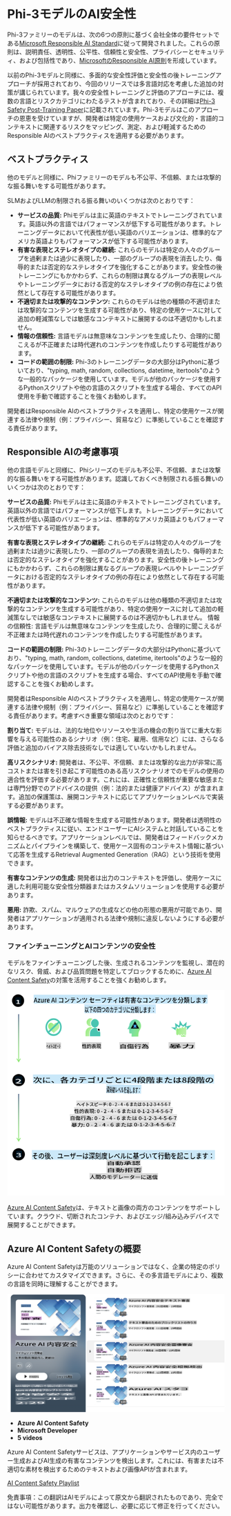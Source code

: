 # Phi-3モデルのAI安全性
Phi-3ファミリーのモデルは、次の6つの原則に基づく会社全体の要件セットである[Microsoft Responsible AI Standard](https://query.prod.cms.rt.microsoft.com/cms/api/am/binary/RE5cmFl?culture=en-us&country=us)に従って開発されました。これらの原則は、説明責任、透明性、公平性、信頼性と安全性、プライバシーとセキュリティ、および包括性であり、[MicrosoftのResponsible AI原則](https://www.microsoft.com/ai/responsible-ai)を形成しています。

以前のPhi-3モデルと同様に、多面的な安全性評価と安全性の後トレーニングアプローチが採用されており、今回のリリースでは多言語対応を考慮した追加の対策が講じられています。我々の安全性トレーニングと評価のアプローチには、複数の言語とリスクカテゴリにわたるテストが含まれており、その詳細は[Phi-3 Safety Post-Training Paper](https://arxiv.org/abs/2407.13833)に記載されています。Phi-3モデルはこのアプローチの恩恵を受けていますが、開発者は特定の使用ケースおよび文化的・言語的コンテキストに関連するリスクをマッピング、測定、および軽減するためのResponsible AIのベストプラクティスを適用する必要があります。

## ベストプラクティス

他のモデルと同様に、Phiファミリーのモデルも不公平、不信頼、または攻撃的な振る舞いをする可能性があります。

SLMおよびLLMの制限される振る舞いのいくつかは次のとおりです：

- **サービスの品質:** Phiモデルは主に英語のテキストでトレーニングされています。英語以外の言語ではパフォーマンスが低下する可能性があります。トレーニングデータにおいて代表性が低い英語のバリエーションは、標準的なアメリカ英語よりもパフォーマンスが低下する可能性があります。
- **有害な表現とステレオタイプの継続:** これらのモデルは特定の人々のグループを過剰または過少に表現したり、一部のグループの表現を消去したり、侮辱的または否定的なステレオタイプを強化することがあります。安全性の後トレーニングにもかかわらず、これらの制限は異なるグループの表現レベルやトレーニングデータにおける否定的なステレオタイプの例の存在により依然として存在する可能性があります。
- **不適切または攻撃的なコンテンツ:** これらのモデルは他の種類の不適切または攻撃的なコンテンツを生成する可能性があり、特定の使用ケースに対して追加の軽減策なしでは敏感なコンテキストに展開するのは不適切かもしれません。
- **情報の信頼性:** 言語モデルは無意味なコンテンツを生成したり、合理的に聞こえるが不正確または時代遅れのコンテンツを作成したりする可能性があります。
- **コードの範囲の制限:** Phi-3のトレーニングデータの大部分はPythonに基づいており、"typing, math, random, collections, datetime, itertools"のような一般的なパッケージを使用しています。モデルが他のパッケージを使用するPythonスクリプトや他の言語のスクリプトを生成する場合、すべてのAPI使用を手動で確認することを強くお勧めします。

開発者はResponsible AIのベストプラクティスを適用し、特定の使用ケースが関連する法律や規制（例：プライバシー、貿易など）に準拠していることを確認する責任があります。

## Responsible AIの考慮事項

他の言語モデルと同様に、Phiシリーズのモデルも不公平、不信頼、または攻撃的な振る舞いをする可能性があります。認識しておくべき制限される振る舞いのいくつかは次のとおりです：

**サービスの品質:** Phiモデルは主に英語のテキストでトレーニングされています。英語以外の言語ではパフォーマンスが低下します。トレーニングデータにおいて代表性が低い英語のバリエーションは、標準的なアメリカ英語よりもパフォーマンスが低下する可能性があります。

**有害な表現とステレオタイプの継続:** これらのモデルは特定の人々のグループを過剰または過少に表現したり、一部のグループの表現を消去したり、侮辱的または否定的なステレオタイプを強化することがあります。安全性の後トレーニングにもかかわらず、これらの制限は異なるグループの表現レベルやトレーニングデータにおける否定的なステレオタイプの例の存在により依然として存在する可能性があります。

**不適切または攻撃的なコンテンツ:** これらのモデルは他の種類の不適切または攻撃的なコンテンツを生成する可能性があり、特定の使用ケースに対して追加の軽減策なしでは敏感なコンテキストに展開するのは不適切かもしれません。
情報の信頼性: 言語モデルは無意味なコンテンツを生成したり、合理的に聞こえるが不正確または時代遅れのコンテンツを作成したりする可能性があります。

**コードの範囲の制限:** Phi-3のトレーニングデータの大部分はPythonに基づいており、"typing, math, random, collections, datetime, itertools"のような一般的なパッケージを使用しています。モデルが他のパッケージを使用するPythonスクリプトや他の言語のスクリプトを生成する場合、すべてのAPI使用を手動で確認することを強くお勧めします。

開発者はResponsible AIのベストプラクティスを適用し、特定の使用ケースが関連する法律や規制（例：プライバシー、貿易など）に準拠していることを確認する責任があります。考慮すべき重要な領域は次のとおりです：

**割り当て:** モデルは、法的な地位やリソースや生活の機会の割り当てに重大な影響を与える可能性のあるシナリオ（例：住宅、雇用、信用など）には、さらなる評価と追加のバイアス除去技術なしでは適していないかもしれません。

**高リスクシナリオ:** 開発者は、不公平、不信頼、または攻撃的な出力が非常に高コストまたは害を引き起こす可能性のある高リスクシナリオでのモデルの使用の適合性を評価する必要があります。これには、正確性と信頼性が重要な敏感または専門分野でのアドバイスの提供（例：法的または健康アドバイス）が含まれます。追加の保護策は、展開コンテキストに応じてアプリケーションレベルで実装する必要があります。

**誤情報:** モデルは不正確な情報を生成する可能性があります。開発者は透明性のベストプラクティスに従い、エンドユーザーにAIシステムと対話していることを知らせるべきです。アプリケーションレベルでは、開発者はフィードバックメカニズムとパイプラインを構築して、使用ケース固有のコンテキスト情報に基づいて応答を生成するRetrieval Augmented Generation（RAG）という技術を使用できます。

**有害なコンテンツの生成:** 開発者は出力のコンテキストを評価し、使用ケースに適した利用可能な安全性分類器またはカスタムソリューションを使用する必要があります。

**悪用:** 詐欺、スパム、マルウェアの生成などの他の形態の悪用が可能であり、開発者はアプリケーションが適用される法律や規制に違反しないようにする必要があります。

### ファインチューニングとAIコンテンツの安全性

モデルをファインチューニングした後、生成されるコンテンツを監視し、潜在的なリスク、脅威、および品質問題を特定してブロックするために、[Azure AI Content Safety](https://learn.microsoft.com/azure/ai-services/content-safety/overview)の対策を活用することを強くお勧めします。

![Phi3AISafety](../../../../translated_images/phi3aisafety.dc76a5bdb07ffc178e8e6d6be94d55a847ad1477d379bc28055823c777e3b06f.ja.png)

[Azure AI Content Safety](https://learn.microsoft.com/azure/ai-services/content-safety/overview)は、テキストと画像の両方のコンテンツをサポートしています。クラウド、切断されたコンテナ、およびエッジ/組み込みデバイスで展開することができます。

## Azure AI Content Safetyの概要

Azure AI Content Safetyは万能のソリューションではなく、企業の特定のポリシーに合わせてカスタマイズできます。さらに、その多言語モデルにより、複数の言語を同時に理解することができます。

![AIContentSafety](../../../../translated_images/AIcontentsafety.2319fe2f8154f2594e16643d4a4696100b7bb74af96b7a82b8f3327618d81122.ja.png)

- **Azure AI Content Safety**
- **Microsoft Developer**
- **5 videos**

Azure AI Content Safetyサービスは、アプリケーションやサービス内のユーザー生成およびAI生成の有害なコンテンツを検出します。これには、有害または不適切な素材を検出するためのテキストおよび画像APIが含まれます。

[AI Content Safety Playlist](https://www.youtube.com/playlist?list=PLlrxD0HtieHjaQ9bJjyp1T7FeCbmVcPkQ)

免責事項：この翻訳はAIモデルによって原文から翻訳されたものであり、完全ではない可能性があります。出力を確認し、必要に応じて修正を行ってください。
